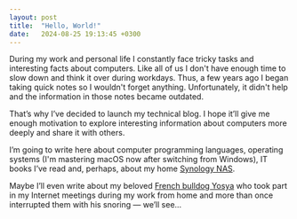 ```yaml
---
layout: post
title:  "Hello, World!"
date:   2024-08-25 19:13:45 +0300
---
```

During my work and personal life I constantly face tricky tasks and interesting facts about computers. Like all of us 
I don't have enough time to slow down and think it over during workdays. Thus, a few years ago I began taking quick 
notes so I wouldn't forget anything. Unfortunately, it didn't help and the information in those notes became outdated.

That’s why I’ve decided to launch my technical blog. I hope it’ll give me enough motivation to explore interesting 
information about computers more deeply and share it with others.

I’m going to write here about computer programming languages, operating systems (I'm mastering macOS now after 
switching from Windows), IT books I’ve read and, perhaps, about my home [Synology NAS](https://www.synology.com/en-global/products/DS423+).

Maybe I’ll even write about my beloved [French bulldog Yosya](https://www.instagram.com/josyafrench) who took part in 
my Internet meetings during my work from home and more than once interrupted them with his snoring — we’ll see…
